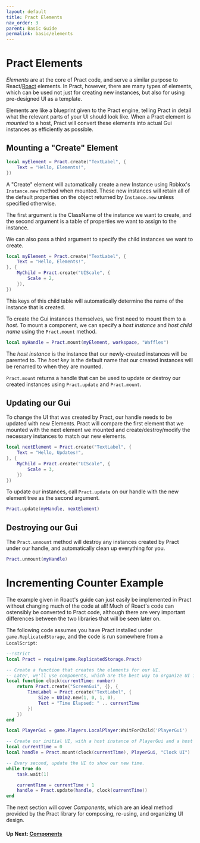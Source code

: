 ```yaml
---
layout: default
title: Pract Elements
nav_order: 3
parent: Basic Guide
permalink: basic/elements
---
```


# Pract Elements

_Elements_ are at the core of Pract code, and serve a similar purpose to React/[Roact](https://roblox.github.io/roact/guide/elements/) elements. In Pract, however, there are many types of elements, which can be used not just for creating new instances, but also for using pre-designed UI as a template.

Elements are like a blueprint given to the Pract engine, telling Pract in detail what the relevant parts of your UI should look like. When a Pract element is _mounted_ to a host, Pract will convert these elements into actual Gui instances as efficiently as possible.

## Mounting a "Create" Element

```lua
local myElement = Pract.create("TextLabel", {
    Text = "Hello, Elements!",
})
```

A "Create" element will automatically create a new Instance using Roblox's `Instance.new` method when mounted. These new instances will retain all of the default properties on the object returned by `Instance.new` unless specified otherwise.

The first argument is the ClassName of the instance we want to create, and the second argument is a table of properties we want to assign to the instance.

We can also pass a third argument to specify the child instances we want to create.

```lua
local myElement = Pract.create("TextLabel", {
    Text = "Hello, Elements!",
}, {
    MyChild = Pract.create("UIScale", {
        Scale = 2,
    }),
})
```

This keys of this child table will automatically determine the name of the instance that is created.

To create the Gui instances themselves, we first need to mount them to a *host*. To mount a component, we can specify a *host instance* and *host child name* using the `Pract.mount` method.

```lua
local myHandle = Pract.mount(myElement, workspace, "Waffles")
```

The _host instance_ is the instance that our newly-created instances will be parented to. The _host key_ is the default name that our created instances will be renamed to when they are mounted.

`Pract.mount` returns a handle that can be used to update or destroy our created instances using `Pract.update` and `Pract.mount`.

## Updating our Gui

To change the UI that was created by Pract, our handle needs to be updated with new Elements. Pract will compare the first element that we mounted with the next element we mounted and create/destroy/modify the necessary instances to match our new elements.

```lua
local nextElement = Pract.create("TextLabel", {
    Text = "Hello, Updates!",
}, {
    MyChild = Pract.create("UIScale", {
        Scale = 3,
    })
})
```

To update our instances, call `Pract.update` on our handle with the new element tree as the second argument.

```lua
Pract.update(myHandle, nextElement)
```

## Destroying our Gui

The `Pract.unmount` method will destroy any instances created by Pract under our handle, and automatically clean up everything for you.
```lua
Pract.unmount(myHandle)
```

# Incrementing Counter Example

The example given in Roact's guide can just easily be implemented in Pract without changing much of the code at all! Much of Roact's code can ostensibly be converted to Pract code, although there are very important differences between the two libraries that will be seen later on.

The following code assumes you have Pract installed under `game.ReplicatedStorage`, and the code is run somewhere from a `LocalScript`:

```lua
--!strict
local Pract = require(game.ReplicatedStorage.Pract)

-- Create a function that creates the elements for our UI.
-- Later, we'll use components, which are the best way to organize UI in Roact.
local function clock(currentTime: number)
    return Pract.create("ScreenGui", {}, {
        TimeLabel = Pract.create("TextLabel", {
            Size = UDim2.new(1, 0, 1, 0),
            Text = "Time Elapsed: " .. currentTime
        })
    })
end

local PlayerGui = game.Players.LocalPlayer:WaitForChild('PlayerGui')

-- Create our initial UI, with a host instance of PlayerGui and a host child name of "Clock UI"
local currentTime = 0
local handle = Pract.mount(clock(currentTime), PlayerGui, "Clock UI")

-- Every second, update the UI to show our new time.
while true do
    task.wait(1)

    currentTime = currentTime + 1
    handle = Pract.update(handle, clock(currentTime))
end
```

The next section will cover _Components_, which are an ideal method provided by the Pract library for composing, re-using, and organizing UI design.

#### Up Next: [Components](components)